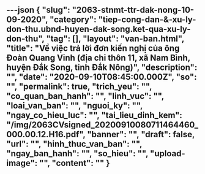---json
{
    "slug": "2063-stnmt-ttr-dak-nong-10-09-2020",
    "category": "tiep-cong-dan-&-xu-ly-don-thu.ubnd-huyen-dak-song.ket-qua-xu-ly-don-thu",
    "tag": [],
    "layout": "van-ban.html",
    "title": "Về việc trả lời đơn kiến nghị của ông Đoàn Quang Vinh (địa chỉ thôn 11, xã Nam Bình, huyện Đắk Song, tỉnh Đắk Nông)",
    "description": "",
    "date": "2020-09-10T08:45:00.000Z",
    "so": "",
    "permalink": true,
    "trich_yeu": "",
    "co_quan_ban_hanh": "",
    "linh_vuc": "",
    "loai_van_ban": "",
    "nguoi_ky": "",
    "ngay_co_hieu_luc": "",
    "tai_lieu_dinh_kem": "/img/2063CVsigned_20200910080711464460_000.00.12.H16.pdf",
    "banner": "",
    "draft": false,
    "url": "",
    "hinh_thuc_van_ban": "",
    "ngay_ban_hanh": "",
    "so_hieu": "",
    "upload-image": "",
    "__content__": ""
}
---
